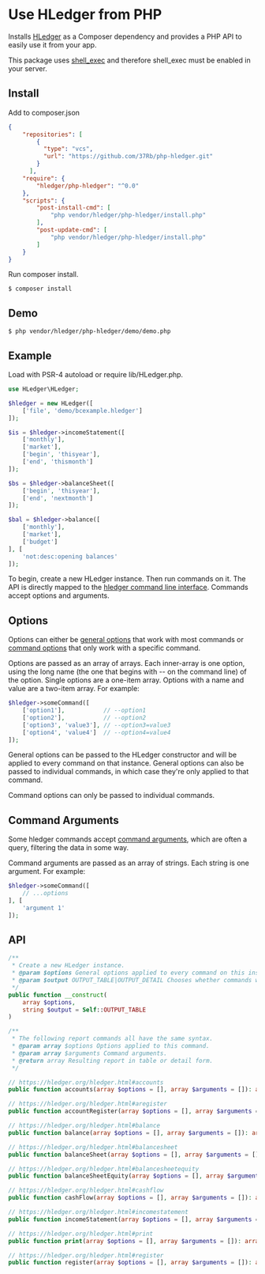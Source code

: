# Use HLedger from PHP

Installs [HLedger](https://hledger.org/) as a Composer dependency and provides a PHP API to easily use it from your app.

This package uses [shell_exec](https://www.php.net/manual/en/function.shell-exec.php) and therefore shell_exec must be enabled in your server.

## Install

Add to composer.json
```json
{
    "repositories": [
        {
          "type": "vcs",
          "url": "https://github.com/37Rb/php-hledger.git"
        }
      ],
    "require": {
        "hledger/php-hledger": "^0.0"
    },
    "scripts": {
        "post-install-cmd": [
            "php vendor/hledger/php-hledger/install.php"
        ],
        "post-update-cmd": [
            "php vendor/hledger/php-hledger/install.php"
        ]
    }
}
```

Run composer install.
```
$ composer install
```

## Demo

```
$ php vendor/hledger/php-hledger/demo/demo.php
```

## Example

Load with PSR-4 autoload or require lib/HLedger.php.

```php
use HLedger\HLedger;

$hledger = new HLedger([
    ['file', 'demo/bcexample.hledger']
]);

$is = $hledger->incomeStatement([
    ['monthly'],
    ['market'],
    ['begin', 'thisyear'],
    ['end', 'thismonth']
]);

$bs = $hledger->balanceSheet([
    ['begin', 'thisyear'],
    ['end', 'nextmonth']
]);

$bal = $hledger->balance([
    ['monthly'],
    ['market'],
    ['budget']
], [
    'not:desc:opening balances'
]);
```

To begin, create a new HLedger instance. Then run commands on it. The API is directly mapped to the [hledger command line interface](https://hledger.org/hledger.html). Commands accept options and arguments.

## Options

Options can either be [general options](https://hledger.org/hledger.html#general-options) that work with most commands or [command options](https://hledger.org/hledger.html#command-options) that only work with a specific command.

Options are passed as an array of arrays. Each inner-array is one option, using the long name (the one that begins with -- on the command line) of the option. Single options are a one-item array. Options with a name and value are a two-item array. For example:

```php
$hledger->someCommand([
    ['option1'],           // --option1
    ['option2'],           // --option2
    ['option3', 'value3'], // --option3=value3
    ['option4', 'value4']  // --option4=value4
]);
```

General options can be passed to the HLedger constructor and will be applied to every command on that instance. General options can also be passed to individual commands, in which case they're only applied to that command.

Command options can only be passed to individual commands.

## Command Arguments

Some hledger commands accept [command arguments](https://hledger.org/hledger.html#command-arguments), which are often a query, filtering the data in some way.

Command arguments are passed as an array of strings. Each string is one argument. For example:

```php
$hledger->someCommand([
    // ...options
], [
    'argument 1'
]);
```

## API

```php
/**
 * Create a new HLedger instance.
 * @param $options General options applied to every command on this instance.
 * @param $output OUTPUT_TABLE|OUTPUT_DETAIL Chooses whether commands will return output as a simple table (2-dimensional array) or as a detailed tree (of associative arrays). Defaults to OUTPUT_TABLE.
 */
public function __construct(
    array $options,
    string $output = Self::OUTPUT_TABLE
)
```

```php
/**
 * The following report commands all have the same syntax.
 * @param array $options Options applied to this command.
 * @param array $arguments Command arguments.
 * @return array Resulting report in table or detail form.
 */

// https://hledger.org/hledger.html#accounts
public function accounts(array $options = [], array $arguments = []): array

// https://hledger.org/hledger.html#aregister
public function accountRegister(array $options = [], array $arguments = []): array

// https://hledger.org/hledger.html#balance
public function balance(array $options = [], array $arguments = []): array

// https://hledger.org/hledger.html#balancesheet
public function balanceSheet(array $options = [], array $arguments = []): array

// https://hledger.org/hledger.html#balancesheetequity
public function balanceSheetEquity(array $options = [], array $arguments = []): array

// https://hledger.org/hledger.html#cashflow
public function cashFlow(array $options = [], array $arguments = []): array

// https://hledger.org/hledger.html#incomestatement
public function incomeStatement(array $options = [], array $arguments = []): array

// https://hledger.org/hledger.html#print
public function print(array $options = [], array $arguments = []): array

// https://hledger.org/hledger.html#register
public function register(array $options = [], array $arguments = []): array
```
